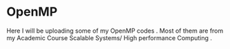 # OpenMP
Here I will be uploading some of my OpenMP codes .
Most of them are from my Academic Course Scalable Systems/ High performance Computing . 
